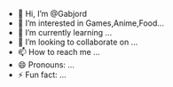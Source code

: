 - 👋 Hi, I’m @Gabjord
- 👀 I’m interested in Games,Anime,Food...
- 🌱 I’m currently learning ...
- 💞️ I’m looking to collaborate on ...
- 📫 How to reach me ...
- 😄 Pronouns: ...
- ⚡ Fun fact: ...

<!---
Gabjord/Gabjord is a ✨ special ✨ repository because its `README.md` (this file) appears on your GitHub profile.
You can click the Preview link to take a look at your changes.
--->
